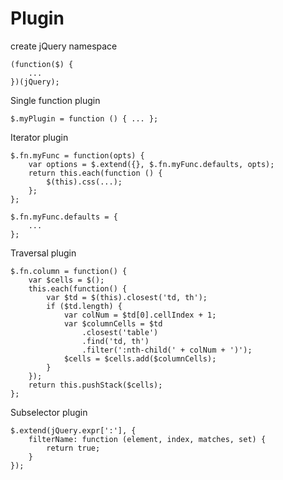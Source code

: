 # Plugin

create jQuery namespace

	(function($) {
		...
	})(jQuery);

Single function plugin
	
	$.myPlugin = function () { ... };
	
Iterator plugin

	$.fn.myFunc = function(opts) {
		var options = $.extend({}, $.fn.myFunc.defaults, opts);
		return this.each(function () {
			$(this).css(...);
		};
	};

	$.fn.myFunc.defaults = {
		...
	};
     
Traversal plugin

	$.fn.column = function() {
		var $cells = $();
		this.each(function() {
			var $td = $(this).closest('td, th');
			if ($td.length) {
				var colNum = $td[0].cellIndex + 1;
				var $columnCells = $td
					.closest('table')
					.find('td, th')
					.filter(':nth-child(' + colNum + ')');
				$cells = $cells.add($columnCells);
			}
		});
		return this.pushStack($cells);
	};
     
Subselector plugin

	$.extend(jQuery.expr[':'], {
		filterName: function (element, index, matches, set) {
			return true;
		}
	});

